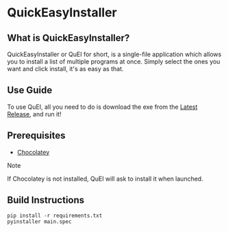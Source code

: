 # QuickEasyInstaller

## What is QuickEasyInstaller?
QuickEasyInstaller or QuEI for short, is a single-file application which allows you to install a list of multiple programs at once. Simply select the ones you want and click install, it's as easy as that.

## Use Guide
To use QuEI, all you need to do is download the exe from the [Latest Release](https://github.com/Thegamefire/QuickEasyInstaller/releases/latest), and run it!

## Prerequisites
- [Chocolatey](https://chocolatey.org/)
> [!NOTE]
> If Chocolatey is not installed, QuEI will ask to install it when launched.

## Build Instructions
```
pip install -r requirements.txt
pyinstaller main.spec
```